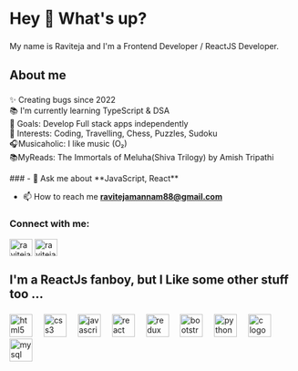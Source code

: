 <h1 align="left">Hey 👋 What's up?</h1>

###

<p align="left">My name is Raviteja and I'm a Frontend Developer / ReactJS Developer.</p>

###

<h2 align="left">About me</h2>

###

<p align="left">✨ Creating bugs since 2022<br>📚 I'm currently learning TypeScript & DSA  <br>🎯 Goals: Develop Full stack apps independently <br>🎲 Interests: Coding, Travelling, Chess, Puzzles, Sudoku  <br>🎧Musicaholic: I like music (O₂) <br>📚MyReads: The Immortals of Meluha(Shiva Trilogy) by Amish Tripathi</p>
###
- 💬 Ask me about **JavaScript, React**

- 📫 How to reach me **ravitejamannam88@gmail.com**



<h3 align="left">Connect with me:</h3>
<p align="left">
<a href="https://twitter.com/ravitejamannam0" target="blank"><img align="center" src="https://raw.githubusercontent.com/rahuldkjain/github-profile-readme-generator/master/src/images/icons/Social/twitter.svg" alt="ravitejamannam0" height="30" width="40" /></a>
<a href="https://linkedin.com/in/raviteja mannam" target="blank"><img align="center" src="https://raw.githubusercontent.com/rahuldkjain/github-profile-readme-generator/master/src/images/icons/Social/linked-in-alt.svg" alt="raviteja mannam" height="30" width="40" /></a>
</p>

<h2 align="left"> I'm a ReactJs fanboy, but I Like some other stuff too ...</h2>

###

<div align="left">
  <img src="https://cdn.jsdelivr.net/gh/devicons/devicon/icons/html5/html5-original.svg" height="40" alt="html5 logo"  />
  <img width="12" />
  <img src="https://cdn.jsdelivr.net/gh/devicons/devicon/icons/css3/css3-original.svg" height="40" alt="css3 logo"  />
  <img width="12" />
  <img src="https://cdn.jsdelivr.net/gh/devicons/devicon/icons/javascript/javascript-original.svg" height="40" alt="javascript logo"  />
  <img width="12" />
  <img src="https://cdn.jsdelivr.net/gh/devicons/devicon/icons/react/react-original.svg" height="40" alt="react logo"  />
  <img width="12" />
  <img src="https://cdn.jsdelivr.net/gh/devicons/devicon/icons/redux/redux-original.svg" height="40" alt="redux logo"  />
  <img width="12" />
  <img src="https://cdn.jsdelivr.net/gh/devicons/devicon/icons/bootstrap/bootstrap-original.svg" height="40" alt="bootstrap logo"  />
  <img width="12" />
  <img src="https://cdn.jsdelivr.net/gh/devicons/devicon/icons/python/python-original.svg" height="40" alt="python logo"  />
  <img width="12" />
  <img src="https://cdn.jsdelivr.net/gh/devicons/devicon/icons/c/c-original.svg" height="40" alt="c logo"  />
  <img width="12" />
  <img src="https://cdn.jsdelivr.net/gh/devicons/devicon/icons/mysql/mysql-original.svg" height="40" alt="mysql logo"  />
  <img width="12" />


###
